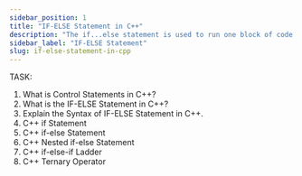 ```yaml
---
sidebar_position: 1
title: "IF-ELSE Statement in C++"
description: "The if...else statement is used to run one block of code under certain conditions and another block of code under different conditions. In this tutorial, we will learn C++ if, if…else and nested if…else with the help of examples.."
sidebar_label: "IF-ELSE Statement"
slug: if-else-statement-in-cpp
---
```


TASK:

1. What is Control Statements in C++?
2. What is the IF-ELSE Statement in C++?
3. Explain the Syntax of IF-ELSE Statement in C++.
4. C++ if Statement
5. C++ if-else Statement
6. C++ Nested if-else Statement
7. C++ if-else-if Ladder
8. C++ Ternary Operator